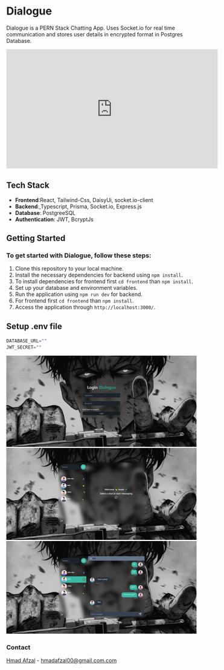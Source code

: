 # Dialogue

Dialogue is a PERN Stack Chatting App. Uses Socket.io for real time communication and stores user details in encrypted format in Postgres Database.

<iframe width="560" height="315" src="https://www.youtube.com/embed/Rvso6qT_pC0?si=AIHuVpUig8mv7Mha" title="YouTube video player" frameborder="0" allow="accelerometer; autoplay; clipboard-write; encrypted-media; gyroscope; picture-in-picture; web-share" referrerpolicy="strict-origin-when-cross-origin" allowfullscreen></iframe>
  

## Tech Stack
- **Frontend**:React, Tailwind-Css, DaisyUi, socket.io-client
- **Backend**:,Typescript, Prisma, Socket.io, Express.js
- **Database**: PostgreeSQL
- **Authentication**: JWT, BcryptJs



## Getting Started
### To get started with Dialogue, follow these steps:

1. Clone this repository to your local machine.
2. Install the necessary dependencies for backend using `npm install`.
3. To install dependencies for frontend first `cd frontend` than `npm install`.
4. Set up your database and environment variables.
5. Run the application using `npm run dev` for backend.
6. For frontend first `cd frontend` than `npm install`.
7. Access the application through `http://localhost:3000/`.

## Setup .env file

```js
DATABASE_URL=""
JWT_SECRET=""
```


![App SS](/frontend/public/auth.png)
![App SS](/frontend/public/home.png)
![App SS](/frontend/public/chat.png)




### Contact
[Hmad Afzal](https://hmadafzal.vercel.app/) - hmadafzal00@gmail.com.com